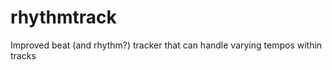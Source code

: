 rhythmtrack
===========

Improved beat (and rhythm?) tracker that can handle varying tempos within tracks
